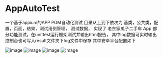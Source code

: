# AppAutoTest
一个基于appium的APP POM自动化测试
目录从上到下依次为 基类，公共类，配置，页面，结果，测试用例管理， 测试数据， 实现了 老东家瓜子二手车 App 部分功能测试，在unittest运行框架测试并输出html报告， 其中log数据可实时输出控制台也可写入result文件夹下log文件中保存
其中安卓平台配置如下

![image](https://user-images.githubusercontent.com/64000814/169788281-335ee3b2-745b-476b-bbbb-d5f00d2926d7.png)
![image](https://user-images.githubusercontent.com/64000814/169787507-e4783f79-0ef0-4bcb-9e74-49e5c71788a9.png)
![image](https://user-images.githubusercontent.com/64000814/169787619-175a84ba-3724-4493-b19f-e905f7033777.png)
![image](https://user-images.githubusercontent.com/64000814/169787696-170b0939-be76-48ae-adf3-2fecd99a25c2.png)
